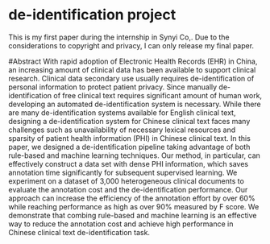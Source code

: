 # de-identification project

This is my first paper during the internship in Synyi Co,. Due to the considerations to copyright and privacy, I can only release my final paper.

#Abstract
With rapid adoption of Electronic Health Records (EHR) in China, an increasing amount of clinical data has been available to support clinical research. Clinical data secondary use usually requires de-identification of personal information to protect patient privacy. Since manually de-identification of free clinical text requires significant amount of human work, developing an automated de-identification system is necessary. While there are many de-identification systems available for English clinical text, designing a de-identification system for Chinese clinical text faces many challenges such as unavailability of necessary lexical resources and sparsity of patient health information (PHI) in Chinese clinical text. In this paper, we designed a de-identification pipeline taking advantage of both rule-based and machine learning techniques. Our method, in particular, can effectively construct a data set with dense PHI information, which saves annotation time significantly for subsequent supervised learning. We experiment on a dataset of 3,000 heterogeneous clinical documents to evaluate the annotation cost and the de-identification performance. Our approach can increase the efficiency of the annotation effort by over 60% while reaching performance as high as over 90% measured by F score. We demonstrate that combing rule-based and machine learning is an effective way to reduce the annotation cost and achieve high performance in Chinese clinical text de-identification task. 


